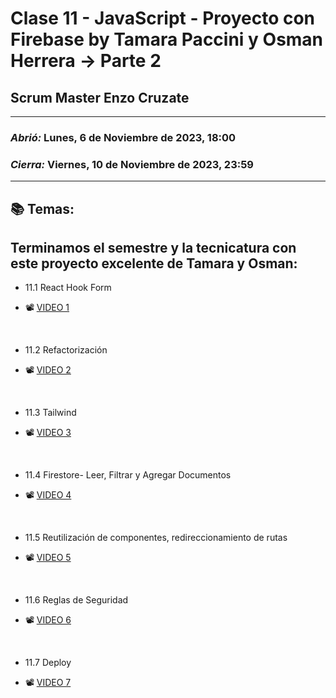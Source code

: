 # Clase 11 - JavaScript - Proyecto con Firebase by Tamara Paccini y Osman Herrera -> Parte 2
## Scrum Master Enzo Cruzate

---

### *Abrió:* Lunes, 6 de Noviembre de 2023, 18:00
### *Cierra:* Viernes, 10 de Noviembre de 2023, 23:59

---

## 📚 Temas:

## Terminamos el semestre y la tecnicatura con este proyecto excelente de Tamara y Osman:

- 11.1 React Hook Form

- 📽 [VIDEO 1](https://drive.google.com/file/d/1L3UpnyTc1psxdt1FTHLfnMTPY-F0sulX/view)

<br>

- 11.2 Refactorización

- 📽 [VIDEO 2](https://drive.google.com/file/d/1GQ3bnJX_qGoJq7I-2rkJQjEdv21fxqL_/view)

<br>

- 11.3 Tailwind

- 📽 [VIDEO 3](https://drive.google.com/file/d/16mu__D27r-4WUqQ7h8lt_J4-q86iPdE4/view)

<br>

- 11.4 Firestore- Leer, Filtrar y Agregar Documentos

- 📽 [VIDEO 4](https://drive.google.com/file/d/1QShxpLN16UXkMchN9CNcaiflEUqt8Ir_/view)

<br>

- 11.5 Reutilización de componentes, redireccionamiento de rutas

- 📽 [VIDEO 5](https://drive.google.com/file/d/1PUChwVPm8IjIz2evkvOmtYLOOBXJfwpZ/view)

<br>

- 11.6 Reglas de Seguridad

- 📽 [VIDEO 6](https://drive.google.com/file/d/1z9fEzBAjm-Wqn7tPx6sIiqa9B4UzxWsj/view)

<br>

- 11.7 Deploy

- 📽 [VIDEO 7](https://drive.google.com/file/d/1iJ3VTlT4_gYGPUcCLUgpu51wdxjBHUSj/view)

<br>

